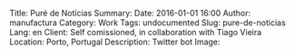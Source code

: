 Title: Puré de Notícias
Summary:
Date: 2016-01-01 16:00
Author: manufactura
Category: Work
Tags: undocumented
Slug: pure-de-noticias
Lang: en
Client: Self comissioned, in collaboration with Tiago Vieira
Location: Porto, Portugal
Description: Twitter bot
Image:

